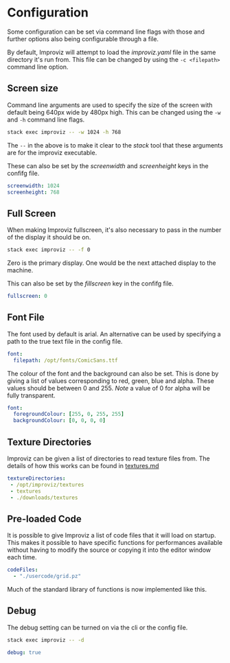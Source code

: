 # Configuration

Some configuration can be set via command line flags with those and further options also being configurable through a file.

By default, Improviz will attempt to load the *improviz.yaml* file in the same directory it's run from. This file can be changed by using the `-c <filepath>` command line option.

## Screen size

Command line arguments are used to specify the size of the screen with default being 640px wide by 480px high. This can be changed using the `-w` and `-h` command line flags.

```bash
stack exec improviz -- -w 1024 -h 768
```

The `--` in the above is to make it clear to the *stack* tool that these arguments are for the improviz executable.

These can also be set by the *screenwidth* and *screenheight* keys in the confifg file.

```yaml
screenwidth: 1024
screenheight: 768
```

## Full Screen

When making Improviz fullscreen, it's also necessary to pass in the number of the display it should be on.

```bash
stack exec improviz -- -f 0
```

Zero is the primary display. One would be the next attached display to the machine.

This can also be set by the *fillscreen* key in the confifg file.

```yaml
fullscreen: 0
```

## Font File

The font used by default is arial. An alternative can be used by specifying a path to the true text file in the config file.

```yaml
font:
  filepath: /opt/fonts/ComicSans.ttf
```

The colour of the font and the background can also be set. This is done by giving a list of values corresponding to red, green, blue and alpha. These values should be between 0 and 255.
*Note* a value of 0 for alpha will be fully transparent.

```yaml
font:
  foregroundColour: [255, 0, 255, 255]
  backgroundColour: [0, 0, 0, 0]
```

## Texture Directories

Improviz can be given a list of directories to read texture files from. The details of how this works can be found in [textures.md](textures.md)

```yaml
textureDirectories:
 - /opt/improviz/textures
 - textures
 - ./downloads/textures
```

## Pre-loaded Code

It is possible to give Improviz a list of code files that it will load on startup. This makes it possible to have specific functions for performances available without having to modify the source or copying it into the editor window each time.

```yaml
codeFiles:
  - "./usercode/grid.pz"
```

Much of the standard library of functions is now implemented like this.

## Debug

The debug setting can be turned on via the cli or the config file.

```bash
stack exec improviz -- -d
```

```yaml
debug: true
```
